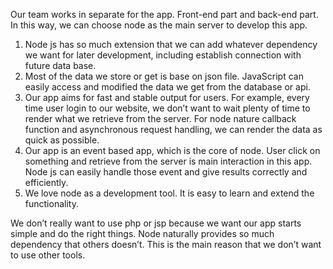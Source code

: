 Our team works in separate for the app. Front-end part and back-end part. In this way, we can choose node as the main server to develop this app.
1. Node js has so much extension that we can add whatever dependency we want for later development, including establish connection with future data base.
2. Most of the data we store or get is base on json file. JavaScript can easily access and modified the data we get from the database or api.
3. Our app aims for fast and stable output for users. For example, every time user login to our website, we don’t want to wait plenty of time to render what we retrieve from the server. For node nature callback function and asynchronous request handling, we can render the data as quick as possible.
4. Our app is an event based app, which is the core of node. User click on something and retrieve from the server is main interaction in this app. Node js can easily handle those event and give results correctly and efficiently.
5. We love node as a development tool. It is easy to learn and extend the functionality.

We don’t really want to use php or jsp because we want our app starts simple and do the right things. Node naturally provides so much dependency that others doesn’t. This is the main reason that we don’t want to use other tools.
